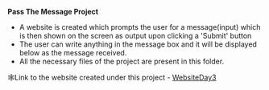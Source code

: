 <b>Pass The Message Project</b></br>
- A website is created which prompts the user for a message(input) which is then shown on the screen as output upon clicking a 'Submit' button</br>
- The user can write anything in the message box and it will be displayed below as the message received.</br>
- All the necessary files of the project are present in this folder.</br>

🕸Link to the website created under this project - [WebsiteDay3](https://boisterous-maamoul-9b231d.netlify.app)
